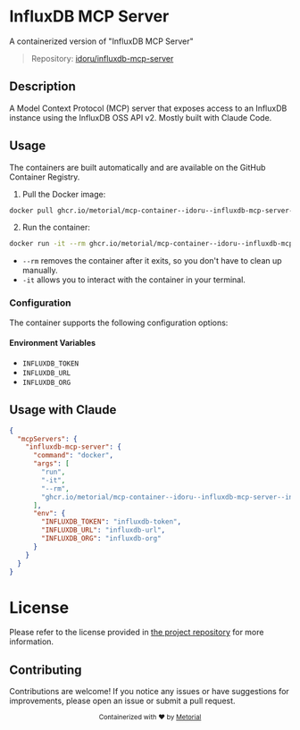 
# InfluxDB MCP Server

A containerized version of "InfluxDB MCP Server"

> Repository: [idoru/influxdb-mcp-server](https://github.com/idoru/influxdb-mcp-server)

## Description

A Model Context Protocol (MCP) server that exposes access to an InfluxDB instance using the InfluxDB OSS API v2. Mostly built with Claude Code.


## Usage

The containers are built automatically and are available on the GitHub Container Registry.

1. Pull the Docker image:

```bash
docker pull ghcr.io/metorial/mcp-container--idoru--influxdb-mcp-server--influxdb-mcp-server
```

2. Run the container:

```bash
docker run -it --rm ghcr.io/metorial/mcp-container--idoru--influxdb-mcp-server--influxdb-mcp-server 
```

- `--rm` removes the container after it exits, so you don't have to clean up manually.
- `-it` allows you to interact with the container in your terminal.


### Configuration

The container supports the following configuration options:




#### Environment Variables

- `INFLUXDB_TOKEN`
- `INFLUXDB_URL`
- `INFLUXDB_ORG`




## Usage with Claude

```json
{
  "mcpServers": {
    "influxdb-mcp-server": {
      "command": "docker",
      "args": [
        "run",
        "-it",
        "--rm",
        "ghcr.io/metorial/mcp-container--idoru--influxdb-mcp-server--influxdb-mcp-server"
      ],
      "env": {
        "INFLUXDB_TOKEN": "influxdb-token",
        "INFLUXDB_URL": "influxdb-url",
        "INFLUXDB_ORG": "influxdb-org"
      }
    }
  }
}
```

# License

Please refer to the license provided in [the project repository](https://github.com/idoru/influxdb-mcp-server) for more information.

## Contributing

Contributions are welcome! If you notice any issues or have suggestions for improvements, please open an issue or submit a pull request.

<div align="center">
  <sub>Containerized with ❤️ by <a href="https://metorial.com">Metorial</a></sub>
</div>
  